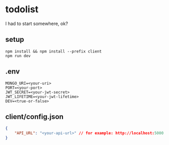 # todolist
I had to start somewhere, ok?
## setup
```
npm install && npm install --prefix client
npm run dev
```
## .env
```
MONGO_URI=<your-uri>
PORT=<your-port>
JWT_SECRET=<your-jwt-secret>
JWT_LIFETIME=<your-jwt-lifetime>
DEV=<true-or-false>
```
## client/config.json
```json
{
    "API_URL": "<your-api-url>" // for example: http://localhost:5000
}
```